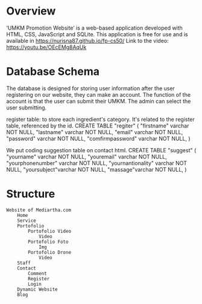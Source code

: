 # Overview
‘UMKM Promotion Website’ is a web-based application developed with HTML, CSS, JavaScript and SQLite.
This application is free for use and is available in https://nurisna87.github.io/fp-cs50/
Link to the video: https://youtu.be/OEcEMg8AqUk

# Database Schema
The database is designed for storing  user information after the user registering on our website, they can make an account. The function of the account is that the user can submit their UMKM. The admin can select the user submitting.

register table: to store each ingredient's category. It's related to the register table, referenced by the id.
    CREATE TABLE "regiter" (
    	"firstname"	varchar NOT NULL,
    	"lastname"	varchar NOT NULL,
    	"email"	varchar NOT NULL,
    	"password"	varchar NOT NULL,
    	"comfirmpassword"	varchar NOT NULL,
     )

   We put coding suggestion table on contact html.
      CREATE TABLE "suggest" (
      	"yourname"	varchar NOT NULL,
      	"youremail"	varchar NOT NULL,
      	"yourphonenumber"	varchar NOT NULL,
      	"yournantionality"	varchar NOT NULL,
      	"yoursubject"varchar NOT NULL,
      	"massage"varchar NOT NULL,
      )


# Structure
    Website of Mediartha.com
        Home
        Service
        Portofolio
            Portofolio Video
                Video
            Portofolio Foto
                Img
            Portofolio Drone
                Video
        Staff
        Contact
            Comment
            Register
            Login
        Dynamic Website
        Blog
        



